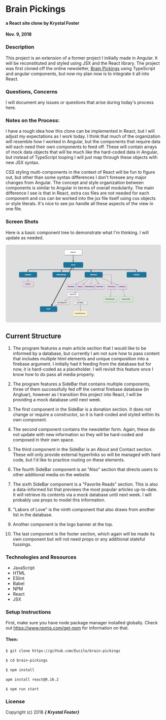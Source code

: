 # Brain Pickings

#### a React site clone by Krystal Foster
#### Nov. 9, 2018

### Description

This project is an extension of a former project I initially made in Angular. It will be reconstituted and styled using JSX and the React library. The project was first cloned off the online newsletter, [Brain Pickings](https://www.brainpickings.org/) using TypeScript and angular components, but now my plan now is to integrate it all into React.

### Questions, Concerns

  I will document any issues or questions that arise during today's process here.
  
### Notes on the Process:

  I have a rough idea how this clone can be implemented in React, but I will adjust my expectations as I work today. I think that much of the organization will resemble how I worked in Angular, but the components that require data will each need their own components to feed off. These will contain arrays of mock data objects that will be much like the hard-coded data in Angular, but instead of TypeScript looping I will just map through these objects with new JSX syntax. 
  
  CSS styling multi-components in the context of React will be fun to figure out, but other than some syntax differences I don't foresee any major changes from Angular. The concept and style organization between components is similar to Angular in terms of overall modularity. The main difference I see is that in React, extra css files are not needed for each component and css can be worked  into the jsx file itself using css objects or style literals. It's nice to see jsx handle all these aspects of the view in one file.  

### Screen Shots

Here is a basic component tree to demonstrate what I'm thinking. I will update as needed. 

![Screenshot](component-tree.png)

## Current Structure

1. The program features a main article section that I would like to be informed by a database, but currently I am not sure how to pass content that includes multiple html elements and unique composition into a firebase argument. I initially had it feeding from the database but for now, it is hard-coded as a placeholder. I will revisit this feature once I know how to do pass all media properly.

2. The program features a SideBar that contains multiple components, three of them successfully fed off the central firebase database (in Angluar), however as I transition this project into React, I will be providing a mock database until next week. 

3. The first component in the SideBar is a donation section. It does not change or require a constructor, so it is hard-coded and styled within its own component.

4. The second component contains the newsletter form. Again, these do not update with new information so they will be hard-coded and composed in their own space.

5. The third component in the SideBar is an About and Contact section. These will only provide external hyperlinks so will be managed with hard code, but I'd like to practice routing on these elements. 

6. The fourth SideBar component is an "Also" section that directs users to other additional media on the website.

7. The sixth SideBar component is a "Favorite Reads" section. This is also a data-informed list that previews the most popular articles up-to-date. It will retrieve its contents via a mock database until next week. I will probably use props to model this information. 

8. "Labors of Love" is the ninth component that also draws from another list in the database.

9. Another component is the logo banner at the top.

10. The last component is the footer section, which again will be made its own component but will not need props or any additional stateful fussings.

### Technologies and Resources

* JavaScript
* HTML
* ESlint
* Babel
* NPM
* React
* JSX

### Setup Instructions

First, make sure you have node package manager installed globally. Check out https://www.npmjs.com/get-npm for information on that.

#### Then:

`$ git clone https://github.com/Eucile/brain-pickings`

`$ cd brain-pickings`

`$ npm install`

`apm install react@0.16.2`

`$ npm run start`

### License

Copyright (c) 2018 **_{ Krystal Foster}_**
